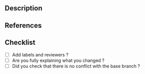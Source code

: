 <!--
    Create PR with title like "[(subject)] (description)".
-->
## Description
<!-- Write the reason why PR is occurred and what contents are adjusted. -->

## References
<!-- Write related PRs or references' links. -->

## Checklist
<!-- 
    Mark x instead of whitespace.
    ex:
    - [x] ~~
    - [ ] ~~
-->
- [ ] Add labels and reviewers ?
- [ ] Are you fully explaining what you changed ?
- [ ] Did you check that there is no conflict with the base branch ?
